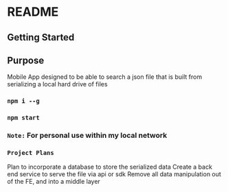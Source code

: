 # README

## Getting Started

## Purpose
Mobile App designed to be able to search a json file that is built from serializing a local hard drive of files

### `npm i --g`

### `npm start`

### `Note:` For personal use within my local network

### `Project Plans`
Plan to incorporate a database to store the serialized data
Create a back end service to serve the file via api or sdk
Remove all data manipulation out of the FE, and into a middle layer
